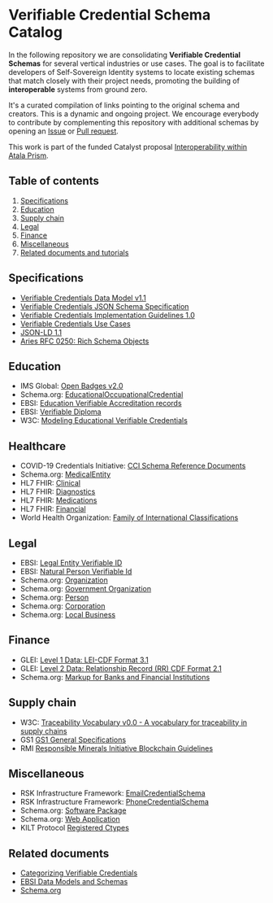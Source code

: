 # Verifiable Credential Schema Catalog

In the following repository we are consolidating **Verifiable Credential Schemas** for several vertical industries or use cases. The goal is to facilitate developers of Self-Sovereign Identity systems to locate existing schemas that match closely with their project needs, promoting the building of **interoperable** systems from ground zero.

It's a curated compilation of links pointing to the original schema and creators. This is a dynamic and ongoing project. We encourage everybody to contribute by complementing this repository with additional schemas by opening an [Issue](https://github.com/roots-id/vc-schema-catalog/issues) or [Pull request](https://github.com/roots-id/vc-schema-catalog/pulls).

This work is part of the funded Catalyst proposal [Interoperability within Atala Prism](https://cardano.ideascale.com/c/idea/382285).

## Table of contents
1. [Specifications](#Specifications)
2. [Education](#Education)
3. [Supply chain](#Supply-chain)
4. [Legal](#Legal)
5. [Finance](#Finance)
6. [Miscellaneous](#Miscellaneous)
7. [Related documents and tutorials](#Related-documents)

## Specifications
- [Verifiable Credentials Data Model v1.1](https://www.w3.org/TR/vc-data-model/)
- [Verifiable Credentials JSON Schema Specification](https://w3c-ccg.github.io/vc-json-schemas/v1/index.html#biblio-json-ld)
- [Verifiable Credentials Implementation Guidelines 1.0](https://w3c.github.io/vc-imp-guide/)
- [Verifiable Credentials Use Cases](https://www.w3.org/TR/vc-use-cases/#dfn-credential-repository)
- [JSON-LD 1.1](https://w3c.github.io/json-ld-syntax/)
- [Aries RFC 0250: Rich Schema Objects](https://github.com/hyperledger/aries-rfcs/tree/main/concepts/0250-rich-schemas)


## Education
- IMS Global: [Open Badges v2.0 ](https://www.imsglobal.org/sites/default/files/Badges/OBv2p0Final/index.html)
- Schema.org: [EducationalOccupationalCredential](https://schema.org/EducationalOccupationalCredential)
- EBSI: [Education Verifiable Accreditation records](https://ec.europa.eu/digital-building-blocks/code/projects/EBSI/repos/json-schema/browse/schemas/ebsi-muti-uni-pilot/education-verifiable-accreditation-records)
- EBSI: [Verifiable Diploma](https://ec.europa.eu/digital-building-blocks/code/projects/EBSI/repos/json-schema/browse/schemas/ebsi-muti-uni-pilot/verifiable-diploma)
- W3C: [Modeling Educational Verifiable Credentials](https://w3c-ccg.github.io/vc-ed-models/)


## Healthcare
- COVID-19 Credentials Initiative: [CCI Schema Reference Documents](https://drive.google.com/drive/u/1/folders/1h4vF79KzUY6KipBt3A6kMEboiqcSYtv7)
- Schema.org: [MedicalEntity](https://schema.org/MedicalEntity)
- HL7 FHIR: [Clinical](http://hl7.org/fhir/clinicalsummary-module.html)
- HL7 FHIR: [Diagnostics](http://hl7.org/fhir/diagnostics-module.html)
- HL7 FHIR: [Medications](http://hl7.org/fhir/medications-module.html)
- HL7 FHIR: [Financial](http://hl7.org/fhir/financial-module.html)
- World Health Organization: [Family of International Classifications](https://www.who.int/standards/classifications)

## Legal
- EBSI: [Legal Entity Verifiable ID](https://ec.europa.eu/digital-building-blocks/code/projects/EBSI/repos/json-schema/browse/schemas/ebsi-vid/legal-entity)
- EBSI: [Natural Person Verifiable Id](https://ec.europa.eu/digital-building-blocks/code/projects/EBSI/repos/json-schema/browse/schemas/ebsi-vid/natural-person)
- Schema.org: [Organization](https://schema.org/Organization)
- Schema.org: [Government Organization](https://schema.org/GovernmentOrganization)
- Schema.org: [Person](https://schema.org/Person)
- Schema.org: [Corporation](https://schema.org/Corporation)
- Schema.org: [Local Business](https://schema.org/LocalBusiness)


## Finance
- GLEI: [Level 1 Data: LEI-CDF Format 3.1](https://www.gleif.org/en/about-lei/common-data-file-format/current-versions/level-1-data-lei-cdf-3-1-format)
- GLEI: [Level 2 Data: Relationship Record (RR) CDF Format 2.1](https://www.gleif.org/en/about-lei/common-data-file-format/current-versions/level-2-data-relationship-record-rr-cdf-2-1-format)
- Schema.org: [Markup for Banks and Financial Institutions](https://schema.org/docs/financial.html)


## Supply chain
- W3C: [Traceability Vocabulary v0.0 - A vocabulary for traceability in supply chains](https://w3c-ccg.github.io/traceability-vocab/#BillOfLadingCertificate)
- GS1 [GS1 General Specifications](https://www.gs1.org/docs/barcodes/GS1_General_Specifications.pdf)
- RMI [Responsible Minerals Initiative Blockchain Guidelines](https://www.responsiblemineralsinitiative.org/media/docs/RMI%20Blockchain%20Guidelines%20-%20Second%20Edition%20-%20March%202020%20FINAL.pdf)

## Miscellaneous
- RSK Infrastructure Framework: [EmailCredentialSchema](https://rsksmart.github.io/vc-json-schemas/EmailCredentialSchema/v1.0/schema.json)
- RSK Infrastructure Framework: [PhoneCredentialSchema](https://rsksmart.github.io/vc-json-schemas/PhoneCredentialSchema/v1.0/schema.json)
- Schema.org: [Software Package](https://schema.org/SoftwarePackage)
- Schema.org: [Web Application](https://schema.org/WebApplication)
- KILT Protocol [Registered Ctypes](https://github.com/KILTprotocol/ctype-index)


## Related documents
- [Categorizing Verifiable Credentials](https://www.evernym.com/blog/categorizing-verifiable-credentials/)
- [EBSI Data Models and Schemas](https://ec.europa.eu/digital-building-blocks/wikis/display/EBSIDOC/Data+Models+and+Schemas)
- [Schema.org](https://schema.org)


